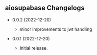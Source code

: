 ## aiosupabase Changelogs

- 0.0.2 (2022-12-20)
  - minor improvements to jwt handling

- 0.0.1 (2022-12-20)
  - Initial release.
